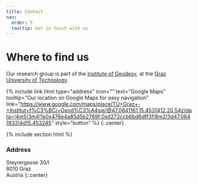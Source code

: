 ```yaml
---
title: Contact
nav:
  order: 5
  tooltip: Get in touch with us
---
```


# <i class="fas fa-envelope"></i>Where to find us

Our research group is part of the [Institute of Geodesy](https://www.tugraz.at/institute/ifg/home), at the [Graz University of Technology](https://www.tugraz.at).

<!--
{%
  include link.html
  type="email"
  icon=""
  text="scrooge@mcduck.com"
  tooltip=""
  link="scrooge@mcduck.com"
  style="button"
%}
{%
  include link.html
  type="phone"
  icon=""
  text="(555) 867-5309"
  tooltip=""
  link="+1-555-867-5309"
  style="button"
%}
-->
{%
  include link.html
  type="address"
  icon=""
  text="Google Maps"
  tooltip="Our location on Google Maps for easy navigation"
  link="https://www.google.com/maps/place/TU+Graz+-+Institut+f%C3%BCr+Geod%C3%A4sie/@47.0641161,15.4531412,20.54z/data=!4m5!3m4!1s0x476e4a85d5b2769f:0xd272ccb6bd6dff3f!8m2!3d47.0641933!4d15.453245"
  style="button"
%}
{:.center}

{% include section.html %}

### <i class="fas fa-mail-bulk"></i>Address

Steyrergasse 30/I\
8010 Graz\
Austria
{:.center}

<!--

{% capture col1 %}
{%
  include figure.html
  image="images/ifg2.png"
  caption="Institute of Geodesy"
%}
{% endcapture %}
{% capture col2 %}
{%
  include figure.html
  image="images/logo_tugraz.svg"
  caption="TU Graz"
%}
{% endcapture %}
{% include two-col.html col1=col1 col2=col2 %}
-->
